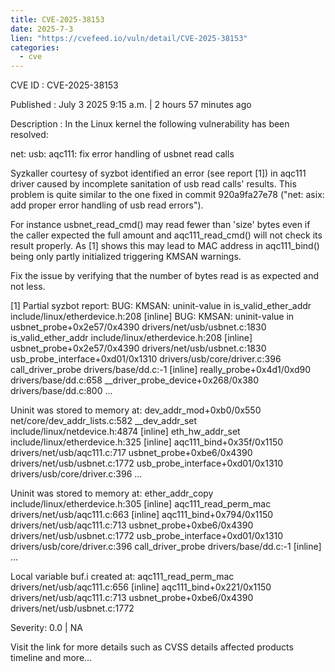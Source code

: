 ```yaml
--- 
title: CVE-2025-38153
date: 2025-7-3
lien: "https://cvefeed.io/vuln/detail/CVE-2025-38153"
categories:
  - cve
---
```


CVE ID : CVE-2025-38153

Published :  July 3
2025
9:15 a.m. | 2 hours
57 minutes ago

Description : In the Linux kernel
the following vulnerability has been resolved:

net: usb: aqc111: fix error handling of usbnet read calls

Syzkaller
courtesy of syzbot
identified an error (see report [1]) in
aqc111 driver
caused by incomplete sanitation of usb read calls'
results. This problem is quite similar to the one fixed in commit
920a9fa27e78 ("net: asix: add proper error handling of usb read errors").

For instance
usbnet_read_cmd() may read fewer than 'size' bytes
even if the caller expected the full amount
and aqc111_read_cmd()
will not check its result properly. As [1] shows
this may lead
to MAC address in aqc111_bind() being only partly initialized
triggering KMSAN warnings.

Fix the issue by verifying that the number of bytes read is
as expected and not less.

[1] Partial syzbot report:
BUG: KMSAN: uninit-value in is_valid_ether_addr include/linux/etherdevice.h:208 [inline]
BUG: KMSAN: uninit-value in usbnet_probe+0x2e57/0x4390 drivers/net/usb/usbnet.c:1830
 is_valid_ether_addr include/linux/etherdevice.h:208 [inline]
 usbnet_probe+0x2e57/0x4390 drivers/net/usb/usbnet.c:1830
 usb_probe_interface+0xd01/0x1310 drivers/usb/core/driver.c:396
 call_driver_probe drivers/base/dd.c:-1 [inline]
 really_probe+0x4d1/0xd90 drivers/base/dd.c:658
 __driver_probe_device+0x268/0x380 drivers/base/dd.c:800
...

Uninit was stored to memory at:
 dev_addr_mod+0xb0/0x550 net/core/dev_addr_lists.c:582
 __dev_addr_set include/linux/netdevice.h:4874 [inline]
 eth_hw_addr_set include/linux/etherdevice.h:325 [inline]
 aqc111_bind+0x35f/0x1150 drivers/net/usb/aqc111.c:717
 usbnet_probe+0xbe6/0x4390 drivers/net/usb/usbnet.c:1772
 usb_probe_interface+0xd01/0x1310 drivers/usb/core/driver.c:396
...

Uninit was stored to memory at:
 ether_addr_copy include/linux/etherdevice.h:305 [inline]
 aqc111_read_perm_mac drivers/net/usb/aqc111.c:663 [inline]
 aqc111_bind+0x794/0x1150 drivers/net/usb/aqc111.c:713
 usbnet_probe+0xbe6/0x4390 drivers/net/usb/usbnet.c:1772
 usb_probe_interface+0xd01/0x1310 drivers/usb/core/driver.c:396
 call_driver_probe drivers/base/dd.c:-1 [inline]
...

Local variable buf.i created at:
 aqc111_read_perm_mac drivers/net/usb/aqc111.c:656 [inline]
 aqc111_bind+0x221/0x1150 drivers/net/usb/aqc111.c:713
 usbnet_probe+0xbe6/0x4390 drivers/net/usb/usbnet.c:1772

Severity: 0.0 | NA

Visit the link for more details
such as CVSS details
affected products
timeline
and more...
